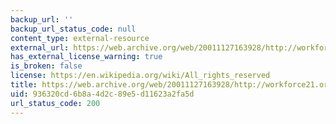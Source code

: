 ```yaml
---
backup_url: ''
backup_url_status_code: null
content_type: external-resource
external_url: https://web.archive.org/web/20011127163928/http://workforce21.org/
has_external_license_warning: true
is_broken: false
license: https://en.wikipedia.org/wiki/All_rights_reserved
title: https://web.archive.org/web/20011127163928/http://workforce21.org/
uid: 936320cd-6b8a-4d2c-89e5-d11623a2fa5d
url_status_code: 200
---
```

